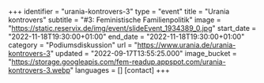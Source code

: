 +++
identifier = "urania-kontrovers-3"
type = "event"
title = "Urania kontrovers"
subtitle = "#3: Feministische Familienpolitik"
image = "https://static.reservix.de/img/event/slideEvent_1934389_0.jpg"
start_date = "2022-11-18T19:30:00+01:00"
end_date = "2022-11-18T19:30:00+01:00"
category = "Podiumsdiskussion"
url = "https://www.urania.de/urania-kontrovers-3"
updated = "2022-09-17T13:55:25.000"
image_bucket = "https://storage.googleapis.com/fem-readup.appspot.com/urania-kontrovers-3.webp"
languages = []
[contact]
+++